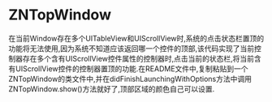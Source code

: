 # ZNTopWindow
在当前Window存在多个UITableView和UIScrollView时,系统的点击状态栏置顶的功能将无法使用,因为系统不知道应该返回哪一个控件的顶部,该代码实现了当前控制器存在多个含有UIScrollView控件属性的控制器时,点击当前的状态栏,将当前含有UIScrollView控件的控制器置顶的功能.在README文件中,复制粘贴到一个ZNTopWindow的类文件中,并在didFinishLaunchingWithOptions方法中调用ZNTopWindow.show()方法就好了,顶部区域的颜色自己可以设置.
